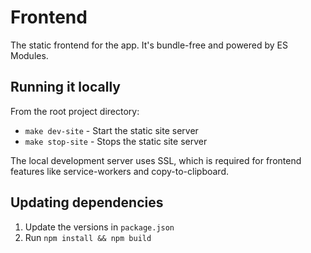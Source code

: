 # Frontend

The static frontend for the app. It's bundle-free and powered by ES Modules.

## Running it locally

From the root project directory:

- `make dev-site` - Start the static site server
- `make stop-site` - Stops the static site server

The local development server uses SSL, which is required for frontend features like service-workers and copy-to-clipboard.

## Updating dependencies

1. Update the versions in `package.json`
2. Run `npm install && npm build`
